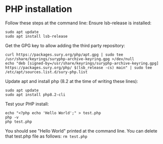 # PHP installation

Follow these steps at the command line:
Ensure lsb-release is installed:
```
sudo apt update
sudo apt install lsb-release
```
Get the GPG key to allow adding the third party repository:
```
curl https://packages.sury.org/php/apt.gpg | sudo tee /usr/share/keyrings/suryphp-archive-keyring.gpg >/dev/null
echo "deb [signed-by=/usr/share/keyrings/suryphp-archive-keyring.gpg] https://packages.sury.org/php/ $(lsb_release -cs) main" | sudo tee /etc/apt/sources.list.d/sury-php.list
```
Update apt and install php (8.2 at the time of writing these lines):
```
sudo apt update
sudo apt install php8.2-cli
```
Test your PHP install:
```
echo "<?php echo 'Hello World';" > test.php
php -v
php test.php
```
You should see "Hello World" printed at the command line.
You can delete that test.php file as follows: `rm test.php`
